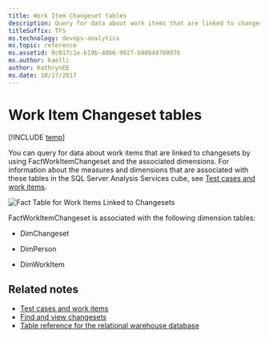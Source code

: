 ```yaml
---
title: Work Item Changeset tables
description: Query for data about work items that are linked to changesets
titleSuffix: TFS
ms.technology: devops-analytics
ms.topic: reference
ms.assetid: 0c017c1e-b19b-40b6-9927-b88b48700976
ms.author: kaelli
author: KathrynEE
ms.date: 10/17/2017
---
```


# Work Item Changeset tables

[!INCLUDE [temp](../includes/tfs-report-platform-version.md)]

You can query for data about work items that are linked to changesets by using FactWorkItemChangeset and the associated dimensions. For information about the measures and dimensions that are associated with these tables in the SQL Server Analysis Services cube, see [Test cases and work items](perspective-test-analyze-report-work.md).

![Fact Table for Work Items Linked to Changesets](media/teamproj_factworkchangeset.png "TeamProj_FactWorkChangeset")

FactWorkItemChangeset is associated with the following dimension tables:

- DimChangeset

- DimPerson

- DimWorkItem

## Related notes

- [Test cases and work items](perspective-test-analyze-report-work.md)
- [Find and view changesets](../../repos/tfvc/find-view-changesets.md)
- [Table reference for the relational warehouse database](table-reference-relational-warehouse-database.md)
